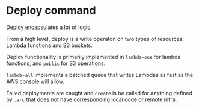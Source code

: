 # Deploy command

Deploy encapsulates a lot of logic.

From a high level, deploy is a write operaton on two types of resources: Lambda functions and S3 buckets.

Deploy functionality is primarily implemented in `lambda-one` for lambda functions, and `public` for S3 operations.

`lambda-all` implements a batched queue that writes Lambdas as fast as the AWS console will allow.

Failed deployments are caught and `create` is be called for anything defined by `.arc` that does not have corresponding local code or remote infra.
